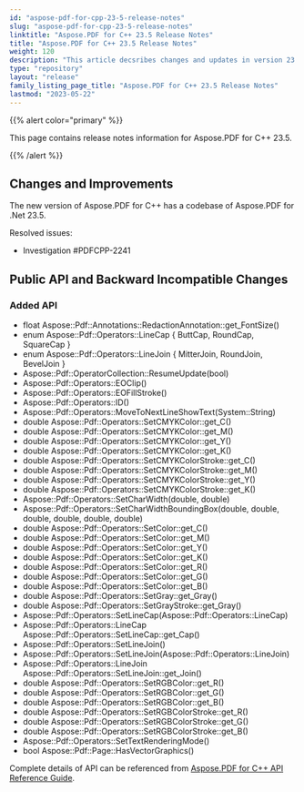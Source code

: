```yaml
---
id: "aspose-pdf-for-cpp-23-5-release-notes"
slug: "aspose-pdf-for-cpp-23-5-release-notes"
linktitle: "Aspose.PDF for C++ 23.5 Release Notes"
title: "Aspose.PDF for C++ 23.5 Release Notes"
weight: 120
description: "This article decsribes changes and updates in version 23.5 of Aspose.PDF for C++ library"
type: "repository"
layout: "release"
family_listing_page_title: "Aspose.PDF for C++ 23.5 Release Notes"
lastmod: "2023-05-22"
---
```

{{% alert color="primary" %}}

This page contains release notes information for Aspose.PDF for C++ 23.5.

{{% /alert %}}

## Changes and Improvements

The new version of Aspose.PDF for C++ has a codebase of Aspose.PDF for .Net 23.5.

Resolved issues:

* Investigation #PDFCPP-2241

## Public API and Backward Incompatible Changes

### Added API

* float Aspose::Pdf::Annotations::RedactionAnnotation::get_FontSize()
* enum Aspose::Pdf::Operators::LineCap { ButtCap, RoundCap, SquareCap }
* enum Aspose::Pdf::Operators::LineJoin { MitterJoin, RoundJoin, BevelJoin }
* Aspose::Pdf::OperatorCollection::ResumeUpdate(bool)
* Aspose::Pdf::Operators::EOClip()
* Aspose::Pdf::Operators::EOFillStroke()
* Aspose::Pdf::Operators::ID()
* Aspose::Pdf::Operators::MoveToNextLineShowText(System::String)
* double Aspose::Pdf::Operators::SetCMYKColor::get_C()
* double Aspose::Pdf::Operators::SetCMYKColor::get_M()
* double Aspose::Pdf::Operators::SetCMYKColor::get_Y()
* double Aspose::Pdf::Operators::SetCMYKColor::get_K()
* double Aspose::Pdf::Operators::SetCMYKColorStroke::get_C()
* double Aspose::Pdf::Operators::SetCMYKColorStroke::get_M()
* double Aspose::Pdf::Operators::SetCMYKColorStroke::get_Y()
* double Aspose::Pdf::Operators::SetCMYKColorStroke::get_K()
* Aspose::Pdf::Operators::SetCharWidth(double, double)
* Aspose::Pdf::Operators::SetCharWidthBoundingBox(double, double, double, double, double, double)
* double Aspose::Pdf::Operators::SetColor::get_C()
* double Aspose::Pdf::Operators::SetColor::get_M()
* double Aspose::Pdf::Operators::SetColor::get_Y()
* double Aspose::Pdf::Operators::SetColor::get_K()
* double Aspose::Pdf::Operators::SetColor::get_R()
* double Aspose::Pdf::Operators::SetColor::get_G()
* double Aspose::Pdf::Operators::SetColor::get_B()
* double Aspose::Pdf::Operators::SetGray::get_Gray()
* double Aspose::Pdf::Operators::SetGrayStroke::get_Gray()
* Aspose::Pdf::Operators::SetLineCap(Aspose::Pdf::Operators::LineCap)
* Aspose::Pdf::Operators::LineCap Aspose::Pdf::Operators::SetLineCap::get_Cap() 
* Aspose::Pdf::Operators::SetLineJoin()
* Aspose::Pdf::Operators::SetLineJoin(Aspose::Pdf::Operators::LineJoin)
* Aspose::Pdf::Operators::LineJoin Aspose::Pdf::Operators::SetLineJoin::get_Join()
* double Aspose::Pdf::Operators::SetRGBColor::get_R()
* double Aspose::Pdf::Operators::SetRGBColor::get_G()
* double Aspose::Pdf::Operators::SetRGBColor::get_B()
* double Aspose::Pdf::Operators::SetRGBColorStroke::get_R()
* double Aspose::Pdf::Operators::SetRGBColorStroke::get_G()
* double Aspose::Pdf::Operators::SetRGBColorStroke::get_B()
* Aspose::Pdf::Operators::SetTextRenderingMode()
* bool Aspose::Pdf::Page::HasVectorGraphics()

Complete details of API can be referenced from [Aspose.PDF for C++ API Reference Guide](https://reference.aspose.com/pdf/cpp).
